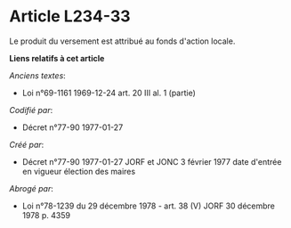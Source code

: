 # Article L234-33

Le produit du versement est attribué au fonds d'action locale.

**Liens relatifs à cet article**

_Anciens textes_:

  - Loi n°69-1161 1969-12-24 art. 20 III al. 1 (partie)

_Codifié par_:

  - Décret n°77-90 1977-01-27

_Créé par_:

  - Décret n°77-90 1977-01-27 JORF et JONC 3 février 1977 date d'entrée en vigueur élection des maires

_Abrogé par_:

  - Loi n°78-1239 du 29 décembre 1978 - art. 38 (V) JORF 30 décembre 1978 p. 4359

